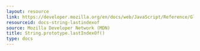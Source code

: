 ```yaml
---
layout: resource
link: https://developer.mozilla.org/en/docs/web/JavaScript/Reference/Global_Objects/String/lastIndexOf
resourceid: docs-string-lastindexof
source: Mozilla Developer Network (MDN)
title: String.prototype.lastIndexOf()
type: docs
---
```


